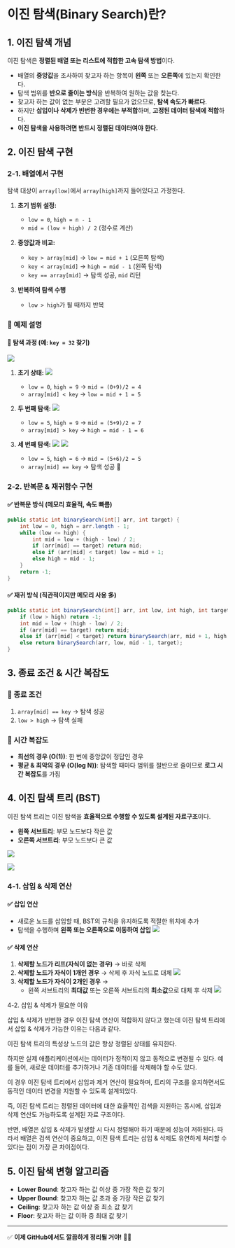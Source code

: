 # 이진 탐색(Binary Search)란?

## 1. 이진 탐색 개념

이진 탐색은 **정렬된 배열 또는 리스트에 적합한 고속 탐색 방법**이다.

- 배열의 **중앙값**을 조사하여 찾고자 하는 항목이 **왼쪽** 또는 **오른쪽**에 있는지 확인한다.
- 탐색 범위를 **반으로 줄이는 방식**을 반복하여 원하는 값을 찾는다.
- 찾고자 하는 값이 없는 부분은 고려할 필요가 없으므로, **탐색 속도가 빠르다**.
- 하지만 **삽입이나 삭제가 빈번한 경우에는 부적합**하며, **고정된 데이터 탐색에 적합**하다.
- **이진 탐색을 사용하려면 반드시 정렬된 데이터여야 한다.**

## 2. 이진 탐색 구현

### 2-1. 배열에서 구현

탐색 대상이 `array[low]`에서 `array[high]`까지 들어있다고 가정한다.

1. **초기 범위 설정:**

   - `low = 0`, `high = n - 1`
   - `mid = (low + high) / 2` (정수로 계산)

2. **중앙값과 비교:**

   - `key > array[mid]` → `low = mid + 1` (오른쪽 탐색)
   - `key < array[mid]` → `high = mid - 1` (왼쪽 탐색)
   - `key == array[mid]` → 탐색 성공, `mid` 리턴

3. **반복하여 탐색 수행**

   - `low > high`가 될 때까지 반복

### 📌 예제 설명

#### 🔹 탐색 과정 (예: `key = 32` 찾기)

  ![](https://img1.daumcdn.net/thumb/R1280x0/?scode=mtistory2&fname=https%3A%2F%2Fblog.kakaocdn.net%2Fdn%2FcqSVub%2Fbtq5lyj0hdx%2FuueqouAwXkPUcQGJrFgEo0%2Fimg.png)
1. **초기 상태:**
![](https://img1.daumcdn.net/thumb/R1280x0/?scode=mtistory2&fname=https%3A%2F%2Fblog.kakaocdn.net%2Fdn%2F3SLNJ%2Fbtq5ffT6iar%2FWLKlWZO792tJTWVVNbXP5K%2Fimg.png)

   - `low = 0`, `high = 9` → `mid = (0+9)/2 = 4`
   - `array[mid] < key` → `low = mid + 1 = 5`

2. **두 번째 탐색:**
![](https://img1.daumcdn.net/thumb/R1280x0/?scode=mtistory2&fname=https%3A%2F%2Fblog.kakaocdn.net%2Fdn%2FcTdRoI%2Fbtq5fDmvXe8%2F5zi2DU9psPgWYAVaLcZvGK%2Fimg.png)

   - `low = 5`, `high = 9` → `mid = (5+9)/2 = 7`
   - `array[mid] > key` → `high = mid - 1 = 6`

3. **세 번째 탐색:**
![](https://img1.daumcdn.net/thumb/R1280x0/?scode=mtistory2&fname=https%3A%2F%2Fblog.kakaocdn.net%2Fdn%2FKjVE5%2Fbtq5gvPmCiP%2FuTyoNRu1MuoKkgXpGb6ckK%2Fimg.png)
![](https://img1.daumcdn.net/thumb/R1280x0/?scode=mtistory2&fname=https%3A%2F%2Fblog.kakaocdn.net%2Fdn%2F0vmuK%2Fbtq5gvBOldB%2FxeNJojg5kJyJpFNi3jL3t1%2Fimg.png)

   - `low = 5`, `high = 6` → `mid = (5+6)/2 = 5`
   - `array[mid] == key` → 탐색 성공 🎯



### 2-2. 반복문 & 재귀함수 구현

#### ✅ **반복문 방식** (메모리 효율적, 속도 빠름)

```java
public static int binarySearch(int[] arr, int target) {
    int low = 0, high = arr.length - 1;
    while (low <= high) {
        int mid = low + (high - low) / 2;
        if (arr[mid] == target) return mid;
        else if (arr[mid] < target) low = mid + 1;
        else high = mid - 1;
    }
    return -1;
}
```

#### ✅ **재귀 방식** (직관적이지만 메모리 사용 多)

```java
public static int binarySearch(int[] arr, int low, int high, int target) {
    if (low > high) return -1;
    int mid = low + (high - low) / 2;
    if (arr[mid] == target) return mid;
    else if (arr[mid] < target) return binarySearch(arr, mid + 1, high, target);
    else return binarySearch(arr, low, mid - 1, target);
}
```

## 3. 종료 조건 & 시간 복잡도

### **🔹 종료 조건**

1. `array[mid] == key` → 탐색 성공
2. `low > high` → 탐색 실패

### **🔹 시간 복잡도**

- **최선의 경우 (O(1))**: 한 번에 중앙값이 정답인 경우
- **평균 & 최악의 경우 (O(log N))**: 탐색할 때마다 범위를 절반으로 줄이므로 **로그 시간 복잡도**를 가짐

## 4. 이진 탐색 트리 (BST)

이진 탐색 트리는 이진 탐색을 **효율적으로 수행할 수 있도록 설계된 자료구조**이다.

- **왼쪽 서브트리**: 부모 노드보다 작은 값
- **오른쪽 서브트리**: 부모 노드보다 큰 값

![](https://blog.kakaocdn.net/dn/ec9EZD/btqAOcsCkwF/6Q5kGtpUf6uiwgpDuxZ0jk/img.png)

![](https://img1.daumcdn.net/thumb/R1280x0/?scode=mtistory2&fname=https%3A%2F%2Fblog.kakaocdn.net%2Fdn%2FuDHQH%2FbtqAOcMY6EB%2Fvyb3LZDCgyiAlisXBcngu0%2Fimg.png)



### 4-1. 삽입 & 삭제 연산

#### ✅ **삽입 연산**

- 새로운 노드를 삽입할 때, BST의 규칙을 유지하도록 적절한 위치에 추가
- 탐색을 수행하며 **왼쪽 또는 오른쪽으로 이동하여 삽입**
![](https://hyeminnoh.github.io/Tech-Stack/assets/img/binarytree_add.7b47550b.jpg)

#### ✅ **삭제 연산**

1. **삭제할 노드가 리프(자식이 없는 경우)** → 바로 삭제
2. **삭제할 노드가 자식이 1개인 경우** → 삭제 후 자식 노드로 대체
![](https://img1.daumcdn.net/thumb/R1280x0/?scode=mtistory2&fname=https%3A%2F%2Fblog.kakaocdn.net%2Fdn%2FcBBe0S%2FbtqARx22gTs%2FzZkp7WaE93K2DMDyWV8N20%2Fimg.png)
3. **삭제할 노드가 자식이 2개인 경우** →
   - 왼쪽 서브트리의 **최대값** 또는 오른쪽 서브트리의 **최소값**으로 대체 후 삭제
![](https://img1.daumcdn.net/thumb/R1280x0/?scode=mtistory2&fname=https%3A%2F%2Fblog.kakaocdn.net%2Fdn%2FcqTzsm%2FbtqAQ39bwci%2FkZ7KJshiWY9t0VkB4weW5K%2Fimg.png)

4-2. 삽입 & 삭제가 필요한 이유

삽입 & 삭제가 빈번한 경우 이진 탐색 연산이 적합하지 않다고 했는데 이진 탐색 트리에서 삽입 & 삭제가 가능한 이유는 다음과 같다.

이진 탐색 트리의 특성상 노드의 값은 항상 정렬된 상태를 유지한다.

하지만 실제 애플리케이션에서는 데이터가 정적이지 않고 동적으로 변경될 수 있다. 예를 들어, 새로운 데이터를 추가하거나 기존 데이터를 삭제해야 할 수도 있다.

이 경우 이진 탐색 트리에서 삽입과 제거 연산이 필요하며, 트리의 구조를 유지하면서도 동적인 데이터 변경을 지원할 수 있도록 설계되었다.

즉, 이진 탐색 트리는 정렬된 데이터에 대한 효율적인 검색을 지원하는 동시에, 삽입과 삭제 연산도 가능하도록 설계된 자료 구조이다.

반면, 배열은 삽입 & 삭제가 발생할 시 다시 정렬해야 하기 때문에 성능이 저하된다. 따라서 배열은 검색 연산이 중요하고, 이진 탐색 트리는 삽입 & 삭제도 유연하게 처리할 수 있다는 점이 가장 큰 차이점이다.



## 5. 이진 탐색 변형 알고리즘

- **Lower Bound**: 찾고자 하는 값 이상 중 가장 작은 값 찾기
- **Upper Bound**: 찾고자 하는 값 초과 중 가장 작은 값 찾기
- **Ceiling**: 찾고자 하는 값 이상 중 최소 값 찾기
- **Floor**: 찾고자 하는 값 이하 중 최대 값 찾기

---

✅ **이제 GitHub에서도 깔끔하게 정리될 거야!** 🎯🚀


